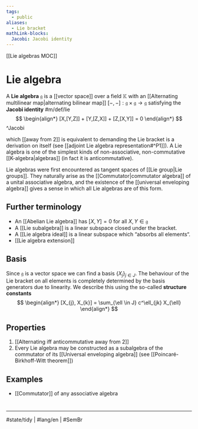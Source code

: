 ```yaml
---
tags:
  - public
aliases:
  - Lie bracket
mathLink-blocks:
  Jacobi: Jacobi identity
---
```

[[Lie algebras MOC]]
# Lie algebra

A **Lie algebra** $\mathfrak{g}$ is a [[vector space]] over a field $\mathbb{K}$ with an [[Alternating multilinear map|alternating bilinear map]] $[-,-]: \mathfrak{g} \times \mathfrak{g} \to \mathfrak{g}$ satisfying the **Jacobi identity** #m/def/lie 
$$
\begin{align*}
[X,[Y,Z]] + [Y,[Z,X]] + [Z,[X,Y]] = 0
\end{align*}
$$ 
^Jacobi

which [[away from 2]] is equivalent to demanding the Lie bracket is a derivation on itself (see [[adjoint Lie algebra representation#^P1]]).
A Lie algebra is one of the simplest kinds of non-associative, non-commutative [[K-algebra|algebras]] (in fact it is anticommutative).

Lie algebras were first encountered as tangent spaces of [[Lie group|Lie groups]].
They naturally arise as the [[Commutator|commutator algebra]] of a unital associative algebra,
and the existence of the [[universal enveloping algebra]] gives a sense in which all Lie algebras are of this form.

## Further terminology

- An [[Abelian Lie algebra]] has $[X,Y]=0$ for all $X,Y \in \mathfrak{g}$
- A [[Lie subalgebra]] is a linear subspace closed under the bracket.
- A [[Lie algebra ideal]] is a linear subspace which “absorbs all elements“.
- [[Lie algebra extension]]

## Basis

Since $\mathfrak{g}$ is a vector space we can find a basis $\{ X_{j} \}_{j \in J}$.
The behaviour of the Lie bracket on all elements is completely determined by the basis generators due to linearity.
We describe this using the so-called **structure constants**
$$
\begin{align*}
[X_{j}, X_{k}] = \sum_{\ell \in J} c^\ell_{jk} X_{\ell}
\end{align*}
$$

## Properties

1. [[Alternating iff anticommutative away from 2]]
2. Every Lie algebra may be constructed as a subalgebra of the commutator of its [[Universal enveloping algebra]] (see [[Poincaré-Birkhoff-Witt theorem]])

## Examples

- [[Commutator]] of any associative algebra


#
---
#state/tidy | #lang/en | #SemBr
